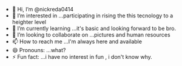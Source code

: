 - 👋 Hi, I’m @nickreda0414
- 👀 I’m interested in ...participating in rising the this tecnology to a heighter level
- 🌱 I’m currently learning ...it's basic and looking forward to be bro.
- 💞️ I’m looking to collaborate on ...pictures and human resources 
- 📫 How to reach me ...I'm always here and available 
- 😄 Pronouns: ...what?
- ⚡ Fun fact: ...i have no interest in fun , i don't know why.

<!---
nickreda0414/nickreda0414 is a ✨ special ✨ repository because its `README.md` (this file) appears on your GitHub profile.
You can click the Preview link to take a look at your changes.
--->
